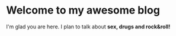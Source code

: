 # Welcome to my awesome blog

I'm glad you are here. I plan to talk about __sex, drugs and rock&roll!__
